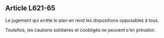 Article L621-65
----
Le jugement qui arrête le plan en rend les dispositions opposables à tous.

Toutefois, les cautions solidaires et coobligés ne peuvent s'en prévaloir.

